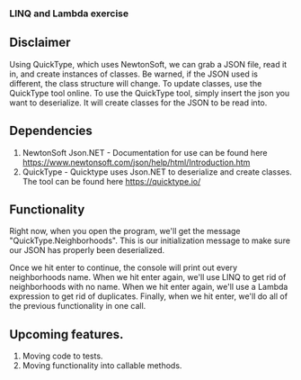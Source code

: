 ### LINQ and Lambda exercise

## Disclaimer
Using QuickType, which uses NewtonSoft, we can grab a JSON file, read it in, and create instances of classes.
Be warned, if the JSON used is different, the class structure will change. To update classes, use the QuickType tool online.
To use the QuickType tool, simply insert the json you want to deserialize. It will create classes for the JSON to be read into.

## Dependencies

1. NewtonSoft Json.NET - Documentation for use can be found here https://www.newtonsoft.com/json/help/html/Introduction.htm
2. QuickType - Quicktype uses Json.NET to deserialize and create classes. The tool can be found here https://quicktype.io/

## Functionality

Right now, when you open the program, we'll get the message "QuickType.Neighborhoods". This is our initialization message to make sure our JSON has properly been deserialized.

Once we hit enter to continue, the console will print out every neighborhoods name.
When we hit enter again, we'll use LINQ to get rid of neighborhoods with no name.
When we hit enter again, we'll use a Lambda expression to get rid of duplicates.
Finally, when we hit enter, we'll do all of the previous functionality in one call.

## Upcoming features.

1. Moving code to tests.
2. Moving functionality into callable methods.
